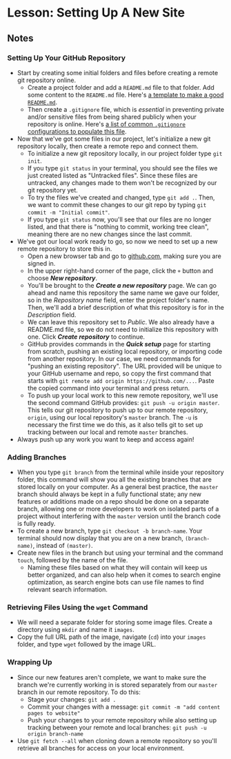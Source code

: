 # Lesson: Setting Up A New Site

## Notes

### Setting Up Your GitHub Repository

- Start by creating some initial folders and files before creating a remote git repository online.
  - Create a project folder and add a `README.md` file to that folder. Add some content to the `README.md` file. Here's [a template to make a good `README.md`](https://gist.github.com/PurpleBooth/109311bb0361f32d87a2).
  - Then create a `.gitignore` file, which is _essential_ in preventing private and/or sensitive files from being shared publicly when your repository is online. Here's [a list of common `.gitignore` configurations to populate this file](https://gist.github.com/octocat/9257657).
- Now that we've got some files in our project, let's initialize a new git repository locally, then create a remote repo and connect them.
  - To initialize a new git repository locally, in our project folder type `git init`.
  - If you type `git status` in your terminal, you should see the files we just created listed as "Untracked files". Since these files are untracked, any changes made to them won't be recognized by our git repository yet.
  - To try the files we've created and changed, type `git add .`. Then, we want to commit these changes to our git repo by typing `git commit -m "Initial commit"`.
  - If you type `git status` now, you'll see that our files are no longer listed, and that there is "nothing to commit, working tree clean", meaning there are no new changes since the last commit.
- We've got our local work ready to go, so now we need to set up a new remote repository to store this in.
  - Open a new browser tab and go to [github.com](https://github.com/), making sure you are signed in.
  - In the upper right-hand corner of the page, click the `+` button and choose _**New repository**_.
  - You'll be brought to the _**Create a new repository**_ page. We can go ahead and name this repository the same name we gave our folder, so in the _Repository name_ field, enter the project folder's name. Then, we'll add a brief description of what this repository is for in the _Description_ field.
  - We can leave this repository set to _Public_. We also already have a README.md file, so we do not need to initialize this repository with one. Click _**Create repository**_ to continue.
  - GitHub provides commands in the _**Quick setup**_ page for starting from scratch, pushing an existing local repository, or importing code from another repository. In our case, we need commands for "pushing an existing repository". The URL provided will be unique to your GitHub username and repo, so copy the first command that starts with `git remote add origin https://github.com/...`. Paste the copied command into your terminal and press return.
  - To push up your local work to this new remote repository, we'll use the second command GitHub provides: `git push -u origin master`. This tells our git repository to push up to our remote repository, `origin`, using our local repository's `master` branch. The `-u` is necessary the first time we do this, as it also tells git to set up tracking between our local and remote `master` branches.
- Always push up any work you want to keep and access again!

### Adding Branches

- When you type `git branch` from the terminal while inside your repository folder, this command will show you all the existing branches that are stored locally on your computer. As a general best practice, the `master` branch should always be kept in a fully functional state; any new features or additions made on a repo should be done on a separate branch, allowing one or more developers to work on isolated parts of a project without interfering with the `master` version until the branch code is fully ready.
- To create a new branch, type `git checkout -b branch-name`. Your terminal should now display that you are on a new branch, `(branch-name)`, instead of `(master)`.
- Create new files in the branch but using your terminal and the command `touch`, followed by the name of the file.
  - Naming these files based on what they will contain will keep us better organized, and can also help when it comes to search engine optimization, as search engine bots can use file names to find relevant search information.

### Retrieving Files Using the `wget` Command

- We will need a separate folder for storing some image files. Create a directory using `mkdir` and name it `images`.
- Copy the full URL path of the image, navigate (`cd`) into your `images` folder, and type `wget` followed by the image URL.

### Wrapping Up

- Since our new features aren't complete, we want to make sure the branch we're currently working in is stored separately from our `master` branch in our remote repository. To do this:
  - Stage your changes: `git add .`
  - Commit your changes with a message: `git commit -m "add content pages to website"`
  - Push your changes to your remote repository while also setting up tracking between your remote and local branches: `git push -u origin branch-name`
- Use `git fetch --all` when cloning down a remote repository so you'll retrieve all branches for access on your local environment.